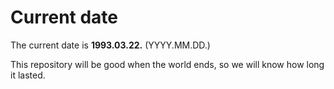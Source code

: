 # Current date

The current date is **1993.03.22.** (YYYY.MM.DD.)

This repository will be good when the world ends, so we will know how long it lasted.